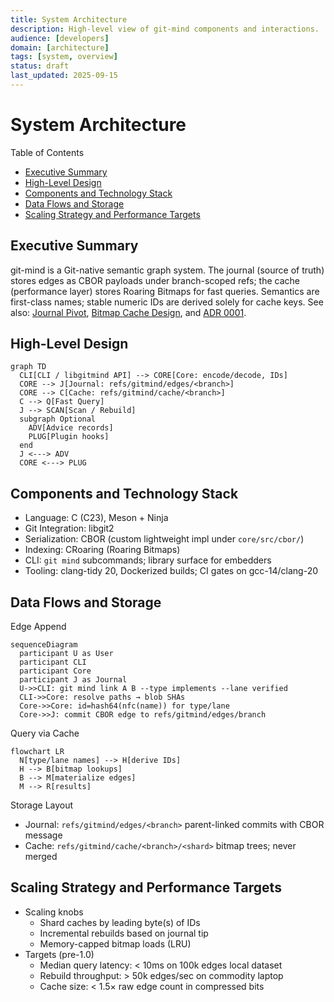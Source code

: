 ```yaml
---
title: System Architecture
description: High-level view of git-mind components and interactions.
audience: [developers]
domain: [architecture]
tags: [system, overview]
status: draft
last_updated: 2025-09-15
---
```


# System Architecture

Table of Contents

- [Executive Summary](#executive-summary)
- [High-Level Design](#high-level-design)
- [Components and Technology Stack](#components-and-technology-stack)
- [Data Flows and Storage](#data-flows-and-storage)
- [Scaling Strategy and Performance Targets](#scaling-strategy-and-performance-targets)

## Executive Summary

git-mind is a Git-native semantic graph system. The journal (source of truth) stores edges as CBOR payloads under branch-scoped refs; the cache (performance layer) stores Roaring Bitmaps for fast queries. Semantics are first-class names; stable numeric IDs are derived solely for cache keys. See also: [Journal Pivot](journal-architecture-pivot.md), [Bitmap Cache Design](bitmap-cache-design.md), and [ADR 0001](../adr/0001-first-class-semantics.md).

## High-Level Design

```mermaid
graph TD
  CLI[CLI / libgitmind API] --> CORE[Core: encode/decode, IDs]
  CORE --> J[Journal: refs/gitmind/edges/<branch>]
  CORE --> C[Cache: refs/gitmind/cache/<branch>]
  C --> Q[Fast Query]
  J --> SCAN[Scan / Rebuild]
  subgraph Optional
    ADV[Advice records]
    PLUG[Plugin hooks]
  end
  J <---> ADV
  CORE <---> PLUG
```

## Components and Technology Stack

- Language: C (C23), Meson + Ninja
- Git Integration: libgit2
- Serialization: CBOR (custom lightweight impl under `core/src/cbor/`)
- Indexing: CRoaring (Roaring Bitmaps)
- CLI: `git mind` subcommands; library surface for embedders
- Tooling: clang-tidy 20, Dockerized builds; CI gates on gcc-14/clang-20

## Data Flows and Storage

Edge Append

```mermaid
sequenceDiagram
  participant U as User
  participant CLI
  participant Core
  participant J as Journal
  U->>CLI: git mind link A B --type implements --lane verified
  CLI->>Core: resolve paths → blob SHAs
  Core->>Core: id=hash64(nfc(name)) for type/lane
  Core->>J: commit CBOR edge to refs/gitmind/edges/branch
```

Query via Cache

```mermaid
flowchart LR
  N[type/lane names] --> H[derive IDs]
  H --> B[bitmap lookups]
  B --> M[materialize edges]
  M --> R[results]
```

Storage Layout

- Journal: `refs/gitmind/edges/<branch>` parent-linked commits with CBOR message
- Cache: `refs/gitmind/cache/<branch>/<shard>` bitmap trees; never merged

## Scaling Strategy and Performance Targets

- Scaling knobs
  - Shard caches by leading byte(s) of IDs
  - Incremental rebuilds based on journal tip
  - Memory-capped bitmap loads (LRU)
- Targets (pre-1.0)
  - Median query latency: < 10ms on 100k edges local dataset
  - Rebuild throughput: > 50k edges/sec on commodity laptop
  - Cache size: < 1.5× raw edge count in compressed bits
